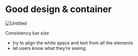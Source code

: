 # Good design & container

![Untitled](Good%20design%20&%20container%20590ba1c0af444257b65a8a9cc74d6da7/Untitled.png)

Consistency bar size

- try to align the white space and text from all the elements
- let users know what they’re seeing
